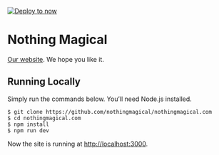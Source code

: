 [![Deploy to now](https://deploy.now.sh/static/button.svg)](https://deploy.now.sh/?repo=https://github.com/nothingmagical/nothingmagical.com)

# Nothing Magical

[Our website](http://nothingmagical.com). We hope you like it.

## Running Locally

Simply run the commands below. You’ll need Node.js installed.

```
$ git clone https://github.com/nothingmagical/nothingmagical.com
$ cd nothingmagical.com
$ npm install
$ npm run dev
```

Now the site is running at <http://localhost:3000>.

